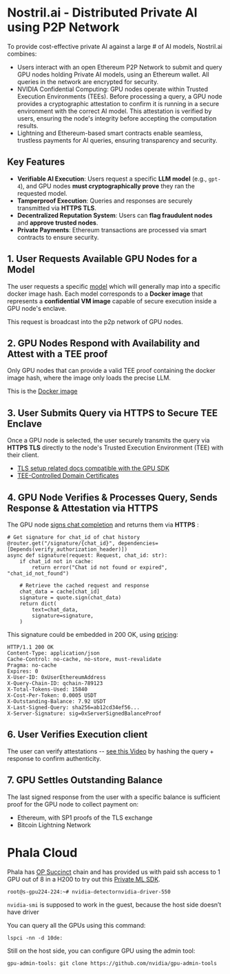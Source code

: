 # Nostril.ai - Distributed Private AI using P2P Network

To provide cost-effective private AI against a large # of AI models, Nostril.ai combines:

- Users interact with an open Ethereum P2P Network to submit and query GPU nodes holding Private AI models, using an Ethereum wallet. All queries in the network are encrypted for security.
- NVIDIA Confidential Computing: GPU nodes operate within Trusted Execution Environments (TEEs). Before processing a query, a GPU node provides a cryptographic attestation to confirm it is running in a secure environment with the correct AI model. This attestation is verified by users, ensuring the node's integrity before accepting the computation results.
- Lightning and Ethereum-based smart contracts enable seamless, trustless payments for AI queries, ensuring transparency and security.

## Key Features

- **Verifiable AI Execution**: Users request a specific **LLM model** (e.g., `gpt-4`), and GPU nodes **must cryptographically prove** they ran the requested model.
- **Tamperproof Execution**: Queries and responses are securely transmitted via **HTTPS TLS**.
- **Decentralized Reputation System**: Users can **flag fraudulent nodes** and **approve trusted nodes**.
- **Private Payments**: Ethereum transactions are processed via smart contracts to ensure security.




## 1. User Requests Available GPU Nodes for a Model

The user requests a specific [model](https://red-pill.ai/model-list) which will generally map into a specific docker image hash.  Each model corresponds to a **Docker image** that represents a **confidential VM image** capable of secure execution inside a GPU node's enclave.   

This request is broadcast into the p2p network of GPU nodes.   

## 2. GPU Nodes Respond with Availability and Attest with a TEE proof

Only GPU nodes that can provide a valid TEE proof containing the docker image hash, where the image only loads the precise LLM.

This is the [Docker image](https://github.com/nearai/private-ml-sdk/tree/main?tab=readme-ov-file#run-the-tdx-guest-image)

## 3. User Submits Query via HTTPS to Secure TEE Enclave

Once a GPU node is selected, the user securely transmits the query via **HTTPS TLS** directly to the node's Trusted Execution Environment (TEE) with their client.

* [TLS setup related docs compatible with the GPU SDK](https://github.com/Dstack-TEE/dstack?tab=readme-ov-file#https-certificate-transparency) 
* [TEE-Controlled Domain Certificates](https://docs.phala.network/dstack/design-documents/tee-controlled-domain-certificates)

## 4. GPU Node Verifies & Processes Query, Sends Response & Attestation via HTTPS

The GPU node [signs chat completion](https://github.com/nearai/private-ml-sdk/blob/9b851dfa36dfa76ee07371106658179c420b9bb5/vllm-proxy/src/app/api/v1/openai.py#L127)  and returns them via **HTTPS** :

```
# Get signature for chat_id of chat history
@router.get("/signature/{chat_id}", dependencies=[Depends(verify_authorization_header)])
async def signature(request: Request, chat_id: str):
    if chat_id not in cache:
        return error("Chat id not found or expired", "chat_id_not_found")

    # Retrieve the cached request and response
    chat_data = cache[chat_id]
    signature = quote.sign(chat_data)
    return dict(
        text=chat_data,
        signature=signature,
    )
```

This signature could be embedded in 200 OK, using [pricing](https://red-pill.ai/pricing):

```binary
HTTP/1.1 200 OK
Content-Type: application/json
Cache-Control: no-cache, no-store, must-revalidate
Pragma: no-cache
Expires: 0
X-User-ID: 0xUserEthereumAddress
X-Query-Chain-ID: qchain-789123
X-Total-Tokens-Used: 15840
X-Cost-Per-Token: 0.0005 USDT
X-Outstanding-Balance: 7.92 USDT
X-Last-Signed-Query: sha256=ab12cd34ef56...
X-Server-Signature: sig=0xServerSignedBalanceProof
```

## 6. User Verifies Execution client 

The user can verify attestations -- [see this Video](https://youtu.be/N9Od_2Z1adc) by hashing the query + response to confirm authenticity.

## 7. GPU Settles Outstanding Balance 

The last signed response from the user with a specific balance is sufficient proof for the GPU node to collect payment on:
* Ethereum, with SP1 proofs of the TLS exchange
* Bitcoin Lightning Network


# Phala Cloud

Phala has [OP Succinct](https://blog.succinct.xyz/succinct-phala/) chain and has provided us with paid ssh access to 1 GPU out of 8 in a H200 to try out this [Private ML SDK](https://github.com/nearai/private-ml-sdk).  

```
root@s-gpu224-224:~# nvidia-detectornvidia-driver-550
```

`nvidia-smi` is supposed to work in the guest, because the host side doesn’t have driver

You can query all the GPUs using this command:
```
lspci -nn -d 10de:
```
Still on the host side, you can configure GPU using the admin tool:
```
gpu-admin-tools: git clone https://github.com/nvidia/gpu-admin-tools
```



